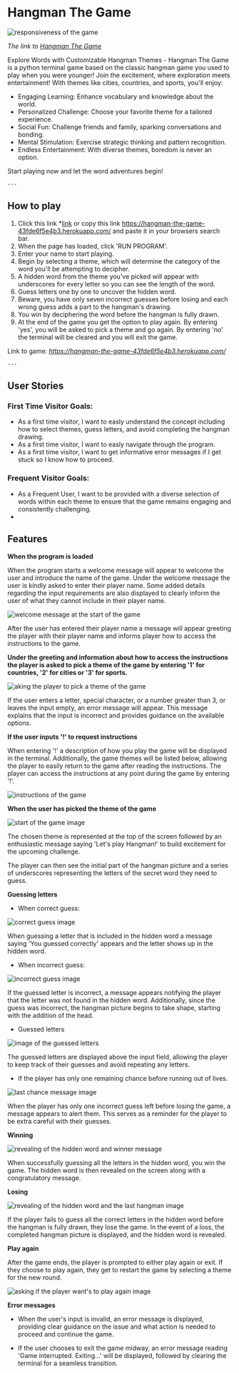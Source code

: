 # Hangman The Game

<img src="documentation/responsive-hangman.png" alt="responsiveness of the game">

*The link to [Hangman The Game](https://hangman-the-game-43fde6f5e4b3.herokuapp.com/)*

Explore Words with Customizable Hangman Themes - Hangman The Game is a python terminal game based on the classic hangman game you used to play when you were younger! Join the excitement, where exploration meets entertainment! With themes like cities, countries, and sports, you'll enjoy:

* Engaging Learning: Enhance vocabulary and knowledge about the world.
* Personalized Challenge: Choose your favorite theme for a tailored experience.
* Social Fun: Challenge friends and family, sparking conversations and bonding.
* Mental Stimulation: Exercise strategic thinking and pattern recognition.
* Endless Entertainment: With diverse themes, boredom is never an option.

Start playing now and let the word adventures begin!

    ---

## How to play
1. Click this link *[link](https://hangman-the-game-43fde6f5e4b3.herokuapp.com/) or copy this link https://hangman-the-game-43fde6f5e4b3.herokuapp.com/ and paste it in your browsers search bar.
1. When the page has loaded, click 'RUN PROGRAM'.
1. Enter your name to start playing.
1. Begin by selecting a theme, which will determine the category of the word you'll be attempting to decipher.
1. A hidden word from the theme you've picked will appear with underscores for every letter so you can see the length of the word.
1. Guess letters one by one to uncover the hidden word.
1. Beware, you have only seven incorrect guesses before losing and each wrong guess adds a part to the hangman's drawing.
1. You win by deciphering the word before the hangman is fully drawn.
1. At the end of the game you get the option to play again. By entering 'yes', you will be asked to pick a theme and go again. By entering 'no' the terminal will be cleared and you will exit the game.

Link to game: *https://hangman-the-game-43fde6f5e4b3.herokuapp.com/*

    ---

## User Stories 
### First Time Visitor Goals:

* As a first time visitor, I want to easly understand the concept including how to select themes, guess letters, and avoid completing the hangman drawing.
* As a first time visitor, I want to easly navigate through the program.
* As a first time visitor, I want to get informative error messages if I get stuck so I know how to proceed.

### Frequent Visitor Goals:
* As a Frequent User, I want to be provided with a diverse selection of words within each theme to ensure that the game remains engaging and consistently challenging.
* 

## Features
 **When the program is loaded**

When the program starts a welcome message will appear to welcome the user and introduce the name of the game.
Under the welcome message the user is kindly asked to enter their player name. Some added details regarding the input requirements are also displayed to clearly inform the user of what they cannot include in their player name. 

 <img src="documentation/welcome-message.png" alt="welcome message at the start of the game">

 After the user has entered their player name a message will appear greeting the player with their player name and informs player how to access the instructions to the game.

 **Under the greeting and information about how to access the instructions the player is asked to pick a theme of the game by entering '1' for countries, '2' for cities or '3' for sports.**

 <img src="documentation/pick-a-theme.png" alt="aking the player to pick a theme of the game">

If the user enters a letter, special character, or a number greater than 3, or leaves the input empty, an error message will appear. This message explains that the input is incorrect and provides guidance on the available options.

**If the user inputs '!' to request instructions** 

When entering '!' a description of how you play the game will be displayed in the terminal. Additionally, the game themes will be listed below, allowing the player to easily return to the game after reading the instructions. The player can access the instructions at any point during the game by entering '!'.

<img src="documentation/instructions-in-pick_theme.png" alt="instructions of the game">

**When the user has picked the theme of the game**

<img src="documentation/game-start.png" alt="start of the game image">

The chosen theme is represented at the top of the screen followed by an enthusiastic message saying 'Let's play Hangman!' to build excitement for the upcoming challenge.

The player can then see the initial part of the hangman picture and a series of underscores representing the letters of the secret word they need to guess.

**Guessing letters**

* When correct guess:

<img src="documentation/guessing-correctly.png" alt="correct guess image">

When guessing a letter that is included in the hidden word a message saying 'You guessed correctly' appears and the letter shows up in the hidden word. 

* When incorrect guess: 

<img src="documentation/guessing-incorrect.png" alt="incorrect guess image">

If the guessed letter is incorrect, a message appears notifying the player that the letter was not found in the hidden word. Additionally, since the guess was incorrect, the hangman picture begins to take shape, starting with the addition of the head.

* Guessed letters

<img src="documentation/guessed-letters.png" alt="image of the guessed letters">

The guessed letters are displayed above the input field, allowing the player to keep track of their guesses and avoid repeating any letters. 

* If the player has only one remaining chance before running out of lives.

<img src="documentation/last-chance-message.png" alt="last chance message image">

When the player has only one incorrect guess left before losing the game, a message appears to alert them. This serves as a reminder for the player to be extra careful with their guesses.

**Winning** 

<img src="documentation/winning.png" alt="revealing of the hidden word and winner message">

When successfully guessing all the letters in the hidden word, you win the game. The hidden word is then revealed on the screen along with a congratulatory message.

**Losing**

<img src="documentation/losing.png" alt="revealing of the hidden word and the last hangman image">

If the player fails to guess all the correct letters in the hidden word before the hangman is fully drawn, they lose the game. In the event of a loss, the completed hangman picture is displayed, and the hidden word is revealed.

**Play again**

After the game ends, the player is prompted to either play again or exit. If they choose to play again, they get to restart the game by selecting a theme for the new round.

<img src="documentation/play-again.png" alt="asking if the player want's to play again image">

**Error messages** 

* When the user's input is invalid, an error message is displayed, providing clear guidance on the issue and what action is needed to proceed and continue the game.

* If the user chooses to exit the game midway, an error message reading 'Game interrupted. Exiting...' will be displayed, followed by clearing the terminal for a seamless transition.

